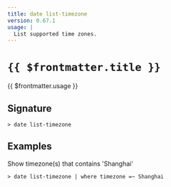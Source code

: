 ```yaml
---
title: date list-timezone
version: 0.67.1
usage: |
  List supported time zones.
---
```


# <code>{{ $frontmatter.title }}</code>

<div style='white-space: pre-wrap;'>{{ $frontmatter.usage }}</div>

## Signature

```> date list-timezone ```

## Examples

Show timezone(s) that contains 'Shanghai'
```shell
> date list-timezone | where timezone =~ Shanghai
```
